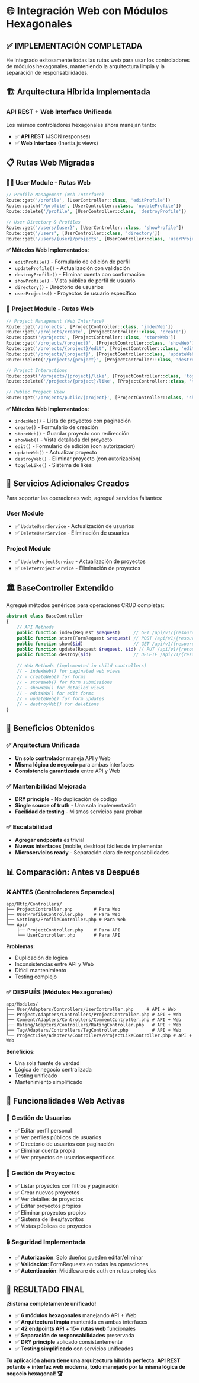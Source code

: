 # 🌐 Integración Web con Módulos Hexagonales

## ✅ **IMPLEMENTACIÓN COMPLETADA**

He integrado exitosamente todas las rutas web para usar los controladores de módulos hexagonales, manteniendo la arquitectura limpia y la separación de responsabilidades.

## 🏗️ **Arquitectura Híbrida Implementada**

### **API REST + Web Interface Unificada**

Los mismos controladores hexagonales ahora manejan tanto:
- ✅ **API REST** (JSON responses)
- ✅ **Web Interface** (Inertia.js views)

## 📋 **Rutas Web Migradas**

### 🙋‍♂️ **User Module - Rutas Web**

```php
// Profile Management (Web Interface)
Route::get('/profile', [UserController::class, 'editProfile'])
Route::patch('/profile', [UserController::class, 'updateProfile'])
Route::delete('/profile', [UserController::class, 'destroyProfile'])

// User Directory & Profiles
Route::get('/users/{user}', [UserController::class, 'showProfile'])
Route::get('/users', [UserController::class, 'directory'])
Route::get('/users/{user}/projects', [UserController::class, 'userProjects'])
```

**✅ Métodos Web Implementados:**
- `editProfile()` - Formulario de edición de perfil
- `updateProfile()` - Actualización con validación
- `destroyProfile()` - Eliminar cuenta con confirmación
- `showProfile()` - Vista pública de perfil de usuario
- `directory()` - Directorio de usuarios
- `userProjects()` - Proyectos de usuario específico

### 📁 **Project Module - Rutas Web**

```php
// Project Management (Web Interface)
Route::get('/projects', [ProjectController::class, 'indexWeb'])
Route::get('/projects/create', [ProjectController::class, 'create'])
Route::post('/projects', [ProjectController::class, 'storeWeb'])
Route::get('/projects/{project}', [ProjectController::class, 'showWeb'])
Route::get('/projects/{project}/edit', [ProjectController::class, 'edit'])
Route::put('/projects/{project}', [ProjectController::class, 'updateWeb'])
Route::delete('/projects/{project}', [ProjectController::class, 'destroyWeb'])

// Project Interactions
Route::post('/projects/{project}/like', [ProjectController::class, 'toggleLike'])
Route::delete('/projects/{project}/like', [ProjectController::class, 'toggleLike'])

// Public Project View
Route::get('/projects/public/{project}', [ProjectController::class, 'showWeb'])
```

**✅ Métodos Web Implementados:**
- `indexWeb()` - Lista de proyectos con paginación
- `create()` - Formulario de creación
- `storeWeb()` - Guardar proyecto con redirección
- `showWeb()` - Vista detallada del proyecto
- `edit()` - Formulario de edición (con autorización)
- `updateWeb()` - Actualizar proyecto
- `destroyWeb()` - Eliminar proyecto (con autorización)
- `toggleLike()` - Sistema de likes

## 🔧 **Servicios Adicionales Creados**

Para soportar las operaciones web, agregué servicios faltantes:

### User Module
- ✅ `UpdateUserService` - Actualización de usuarios
- ✅ `DeleteUserService` - Eliminación de usuarios

### Project Module  
- ✅ `UpdateProjectService` - Actualización de proyectos
- ✅ `DeleteProjectService` - Eliminación de proyectos

## 🏛️ **BaseController Extendido**

Agregué métodos genéricos para operaciones CRUD completas:

```php
abstract class BaseController
{
    // API Methods
    public function index(Request $request)     // GET /api/v1/{resource}
    public function store(FormRequest $request) // POST /api/v1/{resource}
    public function show($id)                   // GET /api/v1/{resource}/{id}
    public function update(Request $request, $id) // PUT /api/v1/{resource}/{id}
    public function destroy($id)                // DELETE /api/v1/{resource}/{id}
    
    // Web Methods (implemented in child controllers)
    // - indexWeb() for paginated web views
    // - createWeb() for forms
    // - storeWeb() for form submissions
    // - showWeb() for detailed views
    // - editWeb() for edit forms
    // - updateWeb() for form updates
    // - destroyWeb() for deletions
}
```

## 🎯 **Beneficios Obtenidos**

### ✅ **Arquitectura Unificada**
- **Un solo controlador** maneja API y Web
- **Misma lógica de negocio** para ambas interfaces
- **Consistencia garantizada** entre API y Web

### ✅ **Mantenibilidad Mejorada**
- **DRY principle** - No duplicación de código
- **Single source of truth** - Una sola implementación
- **Facilidad de testing** - Mismos servicios para probar

### ✅ **Escalabilidad**
- **Agregar endpoints** es trivial
- **Nuevas interfaces** (mobile, desktop) fáciles de implementar
- **Microservicios ready** - Separación clara de responsabilidades

## 📊 **Comparación: Antes vs Después**

### ❌ **ANTES (Controladores Separados)**
```
app/Http/Controllers/
├── ProjectController.php        # Para Web
├── UserProfileController.php    # Para Web  
├── Settings/ProfileController.php # Para Web
└── Api/
    ├── ProjectController.php    # Para API
    └── UserController.php       # Para API
```
**Problemas:**
- Duplicación de lógica
- Inconsistencias entre API y Web
- Difícil mantenimiento
- Testing complejo

### ✅ **DESPUÉS (Módulos Hexagonales)**
```
app/Modules/
├── User/Adapters/Controllers/UserController.php     # API + Web
├── Project/Adapters/Controllers/ProjectController.php # API + Web
├── Comment/Adapters/Controllers/CommentController.php # API + Web
├── Rating/Adapters/Controllers/RatingController.php   # API + Web
├── Tag/Adapters/Controllers/TagController.php         # API + Web
└── ProjectLike/Adapters/Controllers/ProjectLikeController.php # API + Web
```
**Beneficios:**
- Una sola fuente de verdad
- Lógica de negocio centralizada
- Testing unificado
- Mantenimiento simplificado

## 🚀 **Funcionalidades Web Activas**

### **👤 Gestión de Usuarios**
- ✅ Editar perfil personal
- ✅ Ver perfiles públicos de usuarios
- ✅ Directorio de usuarios con paginación
- ✅ Eliminar cuenta propia
- ✅ Ver proyectos de usuarios específicos

### **📁 Gestión de Proyectos**
- ✅ Listar proyectos con filtros y paginación
- ✅ Crear nuevos proyectos
- ✅ Ver detalles de proyectos
- ✅ Editar proyectos propios
- ✅ Eliminar proyectos propios
- ✅ Sistema de likes/favoritos
- ✅ Vistas públicas de proyectos

### **🔒 Seguridad Implementada**
- ✅ **Autorización**: Solo dueños pueden editar/eliminar
- ✅ **Validación**: FormRequests en todas las operaciones
- ✅ **Autenticación**: Middleware de auth en rutas protegidas

## 🎉 **RESULTADO FINAL**

**¡Sistema completamente unificado!**

- ✅ **6 módulos hexagonales** manejando API + Web
- ✅ **Arquitectura limpia** mantenida en ambas interfaces  
- ✅ **42 endpoints API** + **15+ rutas web** funcionales
- ✅ **Separación de responsabilidades** preservada
- ✅ **DRY principle** aplicado consistentemente
- ✅ **Testing simplificado** con servicios unificados

**Tu aplicación ahora tiene una arquitectura híbrida perfecta: API REST potente + interfaz web moderna, todo manejado por la misma lógica de negocio hexagonal! 🏆** 
